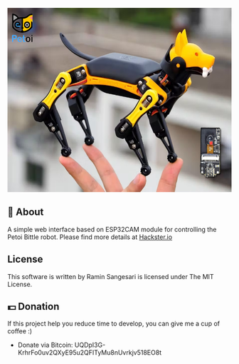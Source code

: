 <p align="center">
  <img width="550" height="413" src="https://github.com/idreamsi/Bittle-CAM/blob/main/petoi_bittle.png?raw=true">
</p>

## 📖 About
A simple web interface based on ESP32CAM module for controlling the Petoi Bittle robot. Please find more details at [Hackster.io](https://www.hackster.io/idreams/add-vision-to-petoi-bittle-robot-7dc898)

## License
 This software is written by Ramin Sangesari is licensed under The MIT License.

## 💵 Donation
If this project help you reduce time to develop, you can give me a cup of coffee :)

- Donate via Bitcoin: UQDpI3G-KrhrFo0uv2QXyE95u2QFITyMu8nUvrkjv518EO8t
